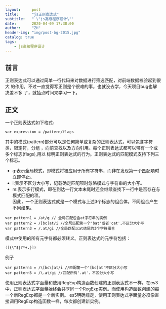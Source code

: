 ```yaml
---
layout:     post
title:      "js正则表达式"
subtitle:   " \"js高级程序设计\""
date:       2020-04-09 17:38:00
author:     "ZH"
header-img: "img/post-bg-2015.jpg"
catalog: true
tags:
    - js高级程序设计
---
```

## 前言
正则表达式可以通过简单一行代码来对数据进行筛选匹配，对前端数据校验起到很大
的作用，不过一直觉得写正则是个很难的事，也就没去学，今天项目bug也解决差不多
了，就抽点时间来学习一下。
## 正文
一个正则表达式如下格式:    
```
var expression = /pattern/flags
```
其中的模式(pattern)部分可以是任何简单或复杂的正则表达式，可以包含字符类，限定符，分组
，向前查找以及方向引用。每个正则表达式都可以带有一个或多个标志(flags),用以
标明正则表达式的行为。正则表达式的匹配模式支持下列三个标志。
- g:表示全局模式，即模式将被应用于所有字符串，而非在发现第一个匹配项时立即停止。
- i:表示不区分大小写，记载确定匹配项时忽略模式与字符串的大小写。
- m:表示多行模式，即在到达一行文本末尾时还会继续查找下一行中是否存在与模式匹配的项。    
因此，一个正则表达式就是一个模式与上述3个标志的组合体。不同组合产生不同结果。    
```
var pattern1 = /at/g // 全局匹配包含at字符串的实例
var pattern2 = /[bc]at/i //全局匹配第一个'bat'或者'cat',不区分大小写
var pattern3 = /.at/gi //全局匹配以at结尾的3个字符组合
```
模式中使用的所有元字符都必须转义。正则表达式的元字符包括：    
```
([{\^$|?*+.}])
```
例子    
```
var pattern4 = /\[bc\]at/i //匹配第一个'[bc]at'不区分大小写
var pattern5 = /\.at/gi //匹配所有'.at'，不区分大小写
```
使用正则表达式字面量和使用RegExp构造函数创建的正则表达式不一样。在es3中，正则表达式字面量始终会共享同一个RegExp实例。而使用构造函数创建的每一个新RegExp都是一个新实例。
es5明确规定，使用正则表达式字面量必须像直接调用RegExp构造函数一样，每次都创建新实例。
